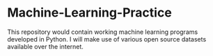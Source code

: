 # Machine-Learning-Practice
This repository would contain working machine learning programs developed in Python. I will make use of various open source datasets available over the internet. 
